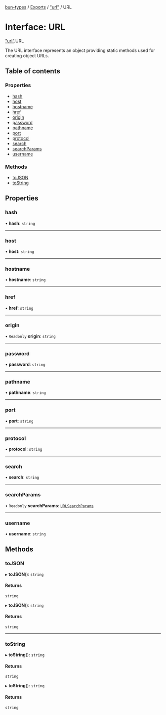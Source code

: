 [bun-types](https://oven-sh.github.io/bun-types/README.md) / [Exports](https://oven-sh.github.io/bun-types/modules.md) / ["url"](https://oven-sh.github.io/bun-types/modules/url_.md) / URL

# Interface: URL

["url"](https://oven-sh.github.io/bun-types/modules/url_.md).URL

The URL interface represents an object providing static methods used for
creating object URLs.

## Table of contents

### Properties

- [hash](https://oven-sh.github.io/bun-types/interfaces/url_.URL.md#hash)
- [host](https://oven-sh.github.io/bun-types/interfaces/url_.URL.md#host)
- [hostname](https://oven-sh.github.io/bun-types/interfaces/url_.URL.md#hostname)
- [href](https://oven-sh.github.io/bun-types/interfaces/url_.URL.md#href)
- [origin](https://oven-sh.github.io/bun-types/interfaces/url_.URL.md#origin)
- [password](https://oven-sh.github.io/bun-types/interfaces/url_.URL.md#password)
- [pathname](https://oven-sh.github.io/bun-types/interfaces/url_.URL.md#pathname)
- [port](https://oven-sh.github.io/bun-types/interfaces/url_.URL.md#port)
- [protocol](https://oven-sh.github.io/bun-types/interfaces/url_.URL.md#protocol)
- [search](https://oven-sh.github.io/bun-types/interfaces/url_.URL.md#search)
- [searchParams](https://oven-sh.github.io/bun-types/interfaces/url_.URL.md#searchparams)
- [username](https://oven-sh.github.io/bun-types/interfaces/url_.URL.md#username)

### Methods

- [toJSON](https://oven-sh.github.io/bun-types/interfaces/url_.URL.md#tojson)
- [toString](https://oven-sh.github.io/bun-types/interfaces/url_.URL.md#tostring)

## Properties

### hash

• **hash**: `string`

___

### host

• **host**: `string`

___

### hostname

• **hostname**: `string`

___

### href

• **href**: `string`

___

### origin

• `Readonly` **origin**: `string`

___

### password

• **password**: `string`

___

### pathname

• **pathname**: `string`

___

### port

• **port**: `string`

___

### protocol

• **protocol**: `string`

___

### search

• **search**: `string`

___

### searchParams

• `Readonly` **searchParams**: [`URLSearchParams`](https://oven-sh.github.io/bun-types/interfaces/url_.URLSearchParams.md)

___

### username

• **username**: `string`

## Methods

### toJSON

▸ **toJSON**(): `string`

#### Returns

`string`

▸ **toJSON**(): `string`

#### Returns

`string`

___

### toString

▸ **toString**(): `string`

#### Returns

`string`

▸ **toString**(): `string`

#### Returns

`string`
